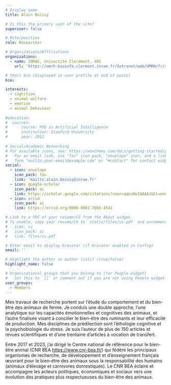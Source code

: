 ```yaml
---
# Display name
title: Alain Boissy

# Is this the primary user of the site?
superuser: false

# Role/position
role: Researcher

# Organizations/Affiliations
organizations:
  - name: INRAE, Université Cleremont, VAS
    url: 'https://umrh-bioinfo.clermont.inrae.fr/Intranet/web/UMRH/fr/show/27'

# Short bio (displayed in user profile at end of posts)
bio: 

interests:
  - cognition
  - animal welfare
  - emotion
  - animal behaviour
  
#education:
#  courses:
#    - course: PhD in Artificial Intelligence
#      institution: Stanford University
#      year: 2012
 
# Social/Academic Networking
# For available icons, see: https://wowchemy.com/docs/getting-started/page-builder/#icons
#   For an email link, use "fas" icon pack, "envelope" icon, and a link in the
#   form "mailto:your-email@example.com" or "#contact" for contact widget.
social:
  - icon: envelope
    icon_pack: fas
    link: 'mailto:alain.boissy@inrae.fr'
  - icon: google-scholar
    icon_pack: ai
    link: https://scholar.google.com/citations?user=qqozHwIAAAAJ&hl=en&oi=ao
  - icon: orcid
    icon_pack: ai
    link: https://orcid.org/0000-0001-7688-4541

# Link to a PDF of your resume/CV from the About widget.
# To enable, copy your resume/CV to `static/files/cv.pdf` and uncomment the lines below.
# - icon: cv
#   icon_pack: ai
#   link: files/cv.pdf

# Enter email to display Gravatar (if Gravatar enabled in Config)
email: ''

# Highlight the author in author lists? (true/false)
highlight_name: false

# Organizational groups that you belong to (for People widget)
#   Set this to `[]` or comment out if you are not using People widget.
user_groups:
  - Members
---
```

  
Mes travaux de recherche portent sur l’étude du comportement et du bien-être des animaux de ferme. Je conduis une double approche, l’une analytique sur les capacités émotionnelles et cognitives des animaux, et l’autre finalisée visant à concilier le bien-être des ruminants et leur efficacité de production. Mes disciplines de prédilection sont l’éthologie cognitive et la psychobiologie du stress. Je suis l’auteur de plus de 150 articles et revues scientifiques et d’une trentaine d’articles à vocation de transfert.  

Entre 2017 et 2023, j’ai dirigé le Centre national de référence pour le bien-être animal (CNR BEA https://www.cnr-bea.fr/) qui fédère les principaux organismes de recherche, de développement et d’enseignement français œuvrant pour le bien-être des animaux sous la responsabilité des humains (animaux d’élevage et carnivores domestiques). Le CNR BEA éclaire et accompagne les acteurs politiques, économiques et sociaux vers une évolution des pratiques plus respectueuses du bien-être des animaux.